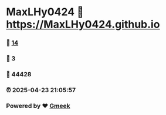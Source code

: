 # MaxLHy0424 :link: https://MaxLHy0424.github.io 
### :page_facing_up: [14](https://MaxLHy0424.github.io/tag.html) 
### :speech_balloon: 3 
### :hibiscus: 44428 
### :alarm_clock: 2025-04-23 21:05:57 
### Powered by :heart: [Gmeek](https://github.com/Meekdai/Gmeek)
